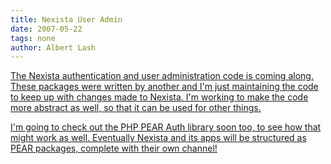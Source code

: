 ```yaml
---
title: Nexista User Admin
date: 2007-05-22
tags: none
author: Albert Lash
---
```

<a href="http://www.nexista.org/" title="Nexista PHP Application Framework">

The Nexista authentication and user administration code is coming along. These packages were written by another and I'm just maintaining the code to keep up with changes made to Nexista. I'm working to make the code more abstract as well, so that it can be used for other things.

I'm going to check out the PHP PEAR Auth library soon too, to see how that might work as well. Eventually Nexista and its apps will be structured as PEAR packages, complete with their own channel!

